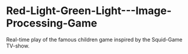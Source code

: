 # Red-Light-Green-Light---Image-Processing-Game
Real-time play of the famous children game inspired by the Squid-Game TV-show.
